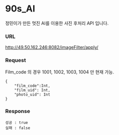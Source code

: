 # 90s_AI

정민이가 만든 멋진 AI를 이용한 사진 후처리 API 입니다.

### URL
http://49.50.162.246:8082/imageFilter/apply/


### Request
Film_code 의 경우 1001, 1002, 1003, 1004 만 현재 가능.
````
{
    "film_code":Int,
    "film_uid": Int,
    "photo_uid": Int
}
````

### Response 
````
성공 : true
실패 : false
````
